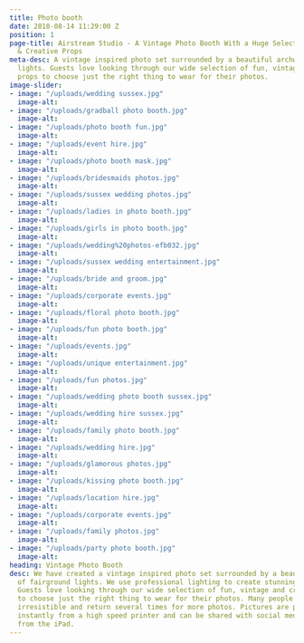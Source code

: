 ```yaml
---
title: Photo booth
date: 2018-08-14 11:29:00 Z
position: 1
page-title: Airstream Studio - A Vintage Photo Booth With a Huge Selection Of Vintage
  & Creative Props
meta-desc: A vintage inspired photo set surrounded by a beautiful archway of fairground
  lights. Guests love looking through our wide selection of fun, vintage and creative
  props to choose just the right thing to wear for their photos.
image-slider:
- image: "/uploads/wedding sussex.jpg"
  image-alt: 
- image: "/uploads/gradball photo booth.jpg"
  image-alt: 
- image: "/uploads/photo booth fun.jpg"
  image-alt: 
- image: "/uploads/event hire.jpg"
  image-alt: 
- image: "/uploads/photo booth mask.jpg"
  image-alt: 
- image: "/uploads/bridesmaids photos.jpg"
  image-alt: 
- image: "/uploads/sussex wedding photos.jpg"
  image-alt: 
- image: "/uploads/ladies in photo booth.jpg"
  image-alt: 
- image: "/uploads/girls in photo booth.jpg"
  image-alt: 
- image: "/uploads/wedding%20photos-efb032.jpg"
  image-alt: 
- image: "/uploads/sussex wedding entertainment.jpg"
  image-alt: 
- image: "/uploads/bride and groom.jpg"
  image-alt: 
- image: "/uploads/corporate events.jpg"
  image-alt: 
- image: "/uploads/floral photo booth.jpg"
  image-alt: 
- image: "/uploads/fun photo booth.jpg"
  image-alt: 
- image: "/uploads/events.jpg"
  image-alt: 
- image: "/uploads/unique entertainment.jpg"
  image-alt: 
- image: "/uploads/fun photos.jpg"
  image-alt: 
- image: "/uploads/wedding photo booth sussex.jpg"
  image-alt: 
- image: "/uploads/wedding hire sussex.jpg"
  image-alt: 
- image: "/uploads/family photo booth.jpg"
  image-alt: 
- image: "/uploads/wedding hire.jpg"
  image-alt: 
- image: "/uploads/glamorous photos.jpg"
  image-alt: 
- image: "/uploads/kissing photo booth.jpg"
  image-alt: 
- image: "/uploads/location hire.jpg"
  image-alt: 
- image: "/uploads/corporate events.jpg"
  image-alt: 
- image: "/uploads/family photos.jpg"
  image-alt: 
- image: "/uploads/party photo booth.jpg"
  image-alt: 
heading: Vintage Photo Booth
desc: We have created a vintage inspired photo set surrounded by a beautiful archway
  of fairground lights. We use professional lighting to create stunning photo memories.
  Guests love looking through our wide selection of fun, vintage and creative props
  to choose just the right thing to wear for their photos. Many people find the booth
  irresistible and return several times for more photos. Pictures are printed almost
  instantly from a high speed printer and can be shared with social media directly
  from the iPad.
---
```


